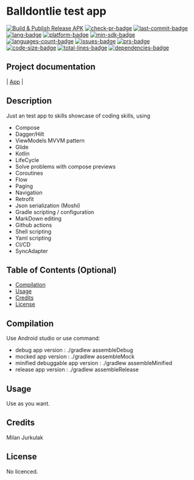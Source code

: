 # Balldontlie test app

[![Build & Publish Release APK](https://github.com/mimoccc/moneta-test/actions/workflows/build-gradle-project.yml/badge.svg)](https://github.com/mimoccc/moneta-test/actions/workflows/build-gradle-project.yml)
[![check-pr-badge](https://github.com/mimoccc/moneta-test/actions/workflows/check_pr.yml/badge.svg?branch=master)](#)
[![last-commit-badge](https://img.shields.io/github/last-commit/mimoccc/moneta-test?color=FFC877)](#)
[![lang-badge](https://img.shields.io/github/languages/top/mimoccc/moneta-test?color=FFC877)](#)
[![platform-badge](https://img.shields.io/badge/Platform-Android-FFC877.svg)](#)
[![min-sdk-badge](https://img.shields.io/badge/minSdkVersion-21-FFC877.svg)](#)
[![languages-count-badge](https://img.shields.io/github/languages/count/mimoccc/moneta-test?color=FFC877)](#)
[![issues-badge](https://img.shields.io/github/issues-raw/mimoccc/moneta-test?color=FFC877)](#)
[![prs-badge](https://img.shields.io/badge/PRs-welcome-FFC877.svg)](#)
[![code-size-badge](https://img.shields.io/github/languages/code-size/mimoccc/moneta-test?color=FFC877)](#)
[![total-lines-badge](https://img.shields.io/tokei/lines/github/mimoccc/moneta-test?color=FFC877)](#)
[![dependencies-badge](https://img.shields.io/librariesio/github/mimoccc/moneta-test?color=FFC877)](#)

## Project documentation

| [App](./wiki/documentation/index.md) |

## Description

Just an test app to skills showcase of coding skills, using

- Compose
- Dagger/Hilt
- ViewModels MVVM pattern
- Glide
- Kotlin
- LifeCycle
- Solve problems with compose previews
- Coroutines
- Flow
- Paging
- Navigation
- Retrofit
- Json serialization (Moshi)
- Gradle scripting / configuration
- MarkDown editing
- Github actions
- Shell scripting
- Yaml scripting
- CI/CD
- SyncAdapter

## Table of Contents (Optional)

- [Compilation](#compilation)
- [Usage](#usage)
- [Credits](#credits)
- [License](#license)

## Compilation

Use Android studio or use command:

- debug app version :
  ./gradlew assembleDebug
- mocked app version :
  ./gradlew assembleMock
- minified debuggable app version :
  ./gradlew assembleMinified
- release app version :
  ./gradlew assembleRelease

## Usage

Use as you want.

## Credits

Milan Jurkulak

## License

No licenced.